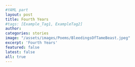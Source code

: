 ```yaml
---
#YAML part
layout: post
title: Fourth Years
#tags: [Example_Tag1, ExampleTag2]
author:
categories: stories
image: "/assets/images/Poems/BleedingsOfTameBeast.jpeg"
excerpt: 'Fourth Years'
featured: false
latest: false
all: true
---
```

